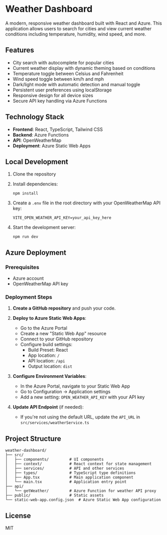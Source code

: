 # Weather Dashboard

A modern, responsive weather dashboard built with React and Azure. This application allows users to search for cities and view current weather conditions including temperature, humidity, wind speed, and more.

## Features

- City search with autocomplete for popular cities
- Current weather display with dynamic theming based on conditions
- Temperature toggle between Celsius and Fahrenheit
- Wind speed toggle between km/h and mph
- Dark/light mode with automatic detection and manual toggle
- Persistent user preferences using localStorage
- Responsive design for all device sizes
- Secure API key handling via Azure Functions

## Technology Stack

- **Frontend**: React, TypeScript, Tailwind CSS
- **Backend**: Azure Functions
- **API**: OpenWeatherMap
- **Deployment**: Azure Static Web Apps

## Local Development

1. Clone the repository
2. Install dependencies:
   ```
   npm install
   ```

3. Create a `.env` file in the root directory with your OpenWeatherMap API key:
   ```
   VITE_OPEN_WEATHER_API_KEY=your_api_key_here
   ```

4. Start the development server:
   ```
   npm run dev
   ```

## Azure Deployment

### Prerequisites

- Azure account
- OpenWeatherMap API key

### Deployment Steps

1. **Create a GitHub repository** and push your code.

2. **Deploy to Azure Static Web Apps**:
   - Go to the Azure Portal
   - Create a new "Static Web App" resource
   - Connect to your GitHub repository
   - Configure build settings:
     - Build Preset: React
     - App location: `/`
     - API location: `/api`
     - Output location: `dist`

3. **Configure Environment Variables**:
   - In the Azure Portal, navigate to your Static Web App
   - Go to Configuration → Application settings
   - Add a new setting: `OPEN_WEATHER_API_KEY` with your API key

4. **Update API Endpoint** (if needed):
   - If you're not using the default URL, update the `API_URL` in `src/services/weatherService.ts`

## Project Structure

```
weather-dashboard/
├── src/
│   ├── components/         # UI components
│   ├── context/            # React context for state management
│   ├── services/           # API and other services
│   ├── types/              # TypeScript type definitions
│   ├── App.tsx             # Main application component
│   └── main.tsx            # Application entry point
├── api/
│   └── getWeather/         # Azure Function for weather API proxy
├── public/                 # Static assets
└── static-web-app.config.json  # Azure Static Web App configuration
```

## License

MIT